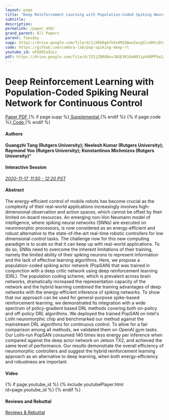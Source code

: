 ```yaml
---
layout: page
title: "Deep Reinforcement Learning with Population-Coded Spiking Neural Network for Continuous Control"
subtitle: 
description:
permalink: /paper_450/
grand_parent: All Papers
parent: Tuesday
supp: https://drive.google.com/file/d/1jX0b0gAfkXs6M2QAwnZesgSlzOHtxQta/view
code: https://github.com/combra-lab/pop-spiking-deep-rl
youtube_id: eFQXOIaIoLs
pdf: https://drive.google.com/file/d/1ISjZ00GBnvJ8GE3K10aN91iphURPP5e2/view
---
```


# Deep Reinforcement Learning with Population-Coded Spiking Neural Network for Continuous Control

<a href="https://drive.google.com/file/d/1ISjZ00GBnvJ8GE3K10aN91iphURPP5e2/view" target="_blank" rel="noopener noreferrer" class="btn btn-blue"><i class="fa fa-file-text-o" aria-hidden="true"></i> Paper PDF </a> {% if page.supp %}<a href="https://drive.google.com/file/d/1jX0b0gAfkXs6M2QAwnZesgSlzOHtxQta/view" target="_blank" rel="noopener noreferrer" class="btn btn-green"><i class="fa fa-file-text-o" aria-hidden="true"></i> Supplemental </a>{% endif %} {% if page.code %}<a href="https://github.com/combra-lab/pop-spiking-deep-rl" target="_blank" rel="noopener noreferrer" class="btn"><i class="fa fa-github" aria-hidden="true"></i> Code </a>{% endif %} 

#### Authors
**Guangzhi Tang (Rutgers University); Neelesh Kumar (Rutgers University); Raymond Yoo (Rutgers University); Konstantinos  Michmizos (Rutgers University)***

#### Interactive Session
<a href="https://pheedloop.com/corl2020/virtual/?page=sessions&section=SES3OH8JO0VAMAI9E" target="_blank" rel="noopener noreferrer"><em>2020-11-17, 11:50 - 12:20 PST </em></a>

#### Abstract
The energy-efficient control of mobile robots has become crucial as the complexity of their real-world applications increasingly involves high-dimensional observation and action spaces, which cannot be offset by their limited on-board resources. An emerging non-Von Neumann model of intelligence, where spiking neural networks (SNNs) are executed on neuromorphic processors, is now considered as an energy-efficient and robust alternative to the state-of-the-art real-time robotic controllers for low dimensional control tasks. The challenge now for this new computing paradigm is to scale so that it can keep up with real-world applications. To do so, SNNs need to overcome the inherent limitations of their training, namely the limited ability of their spiking neurons to represent information and the lack of effective learning algorithms. Here, we propose a population-coded spiking actor network (PopSAN) that was trained in conjunction with a deep critic network using deep reinforcement learning (DRL). The population coding scheme, which is prevalent across brain networks, dramatically increased the representation capacity of the network and the hybrid learning combined the training advantages of deep networks with the energy-efficient inference of spiking networks. To show that our approach can be used for general-purpose spike-based reinforcement learning, we demonstrated its integration with a wide spectrum of policy-gradient based DRL methods covering both on-policy and off-policy DRL algorithms. We deployed the trained PopSAN on Intel's Loihi neuromorphic chip and benchmarked our method against the mainstream DRL algorithms for continuous control. To allow for a fair comparison among all methods, we validated them on OpenAI gym tasks. Our Loihi-run PopSAN consumed 140 times less energy per inference when compared against the deep actor network on Jetson TX2, and achieved the same level of performance. Our results demonstrate the overall efficiency of neuromorphic controllers and suggest the hybrid reinforcement learning approach as an alternative to deep learning, when both energy-efficiency and robustness are important.

#### Video
{% if page.youtube_id %}
{% include youtubePlayer.html id=page.youtube_id %}
{% endif %}

#### Reviews and Rebuttal
<a href="https://drive.google.com/file/d/1GZP0Me-D266rUkp_WisgEqnLngbUIirE/view" target="_blank" rel="noopener noreferrer" class="btn btn-purple"><i class="fa fa-pencil-square-o" aria-hidden="true"></i> Reviews & Rebuttal </a>

